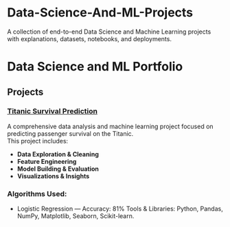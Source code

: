 # Data-Science-And-ML-Projects
A collection of end-to-end Data Science and Machine Learning projects with explanations, datasets, notebooks, and deployments.
# Data Science and ML Portfolio

## Projects

### [Titanic Survival Prediction](https://github.com/Sanhith30/Data-Science-And-ML-Projects/tree/main/Titanic%20Survival%20prediction)
A comprehensive data analysis and machine learning project focused on predicting passenger survival on the Titanic.  
This project includes:
- **Data Exploration & Cleaning**
- **Feature Engineering**
- **Model Building & Evaluation**
- **Visualizations & Insights**
### Algorithms Used:
- Logistic Regression — Accuracy: 81%
Tools & Libraries: Python, Pandas, NumPy, Matplotlib, Seaborn, Scikit-learn.

